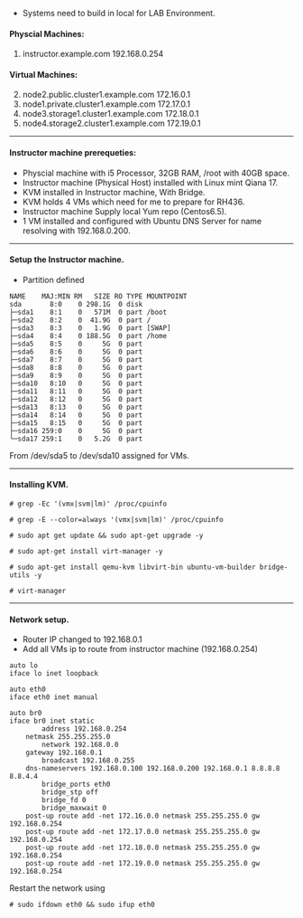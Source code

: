 * Systems need to build in local for LAB Environment.

#### Physcial Machines:

1. instructor.example.com               192.168.0.254

#### Virtual Machines:

2. node2.public.cluster1.example.com	172.16.0.1
3. node1.private.cluster1.example.com	172.17.0.1
4. node3.storage1.cluster1.example.com	172.18.0.1
5. node4.storage2.cluster1.example.com	172.19.0.1

---------------------------------------------------------

#### Instructor machine prerequeties:

* Physcial machine with i5 Processor, 32GB RAM, /root with 40GB space.
* Instructor machine (Physical Host) installed with Linux mint Qiana 17.
* KVM installed in Instructor machine, With Bridge.
* KVM holds 4 VMs which need for me to prepare for RH436.
* Instructor machine Supply local Yum repo (Centos6.5).
* 1 VM installed and configured with Ubuntu DNS Server for name resolving with 192.168.0.200.

---------------------------------------------------------

#### Setup the Instructor machine.

* Partition defined

```
NAME    MAJ:MIN RM   SIZE RO TYPE MOUNTPOINT
sda       8:0    0 298.1G  0 disk 
├─sda1    8:1    0   571M  0 part /boot
├─sda2    8:2    0  41.9G  0 part /
├─sda3    8:3    0   1.9G  0 part [SWAP]
├─sda4    8:4    0 188.5G  0 part /home
├─sda5    8:5    0     5G  0 part 
├─sda6    8:6    0     5G  0 part 
├─sda7    8:7    0     5G  0 part 
├─sda8    8:8    0     5G  0 part 
├─sda9    8:9    0     5G  0 part 
├─sda10   8:10   0     5G  0 part 
├─sda11   8:11   0     5G  0 part 
├─sda12   8:12   0     5G  0 part 
├─sda13   8:13   0     5G  0 part 
├─sda14   8:14   0     5G  0 part 
├─sda15   8:15   0     5G  0 part 
├─sda16 259:0    0     5G  0 part 
└─sda17 259:1    0   5.2G  0 part
```

From /dev/sda5 to /dev/sda10 assigned for VMs.

---------------------------------------------------------

#### Installing KVM.

```
# grep -Ec '(vmx|svm|lm)' /proc/cpuinfo

# grep -E --color=always '(vmx|svm|lm)' /proc/cpuinfo

# sudo apt get update && sudo apt-get upgrade -y 

# sudo apt-get install virt-manager -y

# sudo apt-get install qemu-kvm libvirt-bin ubuntu-vm-builder bridge-utils -y

# virt-manager
```

---------------------------------------------------------

#### Network setup.


* Router IP changed to 192.168.0.1
* Add all VMs ip to route from instructor machine (192.168.0.254)

```
auto lo
iface lo inet loopback

auto eth0
iface eth0 inet manual

auto br0
iface br0 inet static
        address 192.168.0.254
	netmask 255.255.255.0
        network 192.168.0.0
	gateway 192.168.0.1
        broadcast 192.168.0.255
	dns-nameservers 192.168.0.100 192.168.0.200 192.168.0.1 8.8.8.8 8.8.4.4
        bridge_ports eth0
        bridge_stp off
        bridge_fd 0
        bridge_maxwait 0
	post-up route add -net 172.16.0.0 netmask 255.255.255.0 gw 192.168.0.254
	post-up route add -net 172.17.0.0 netmask 255.255.255.0 gw 192.168.0.254
	post-up route add -net 172.18.0.0 netmask 255.255.255.0 gw 192.168.0.254
	post-up route add -net 172.19.0.0 netmask 255.255.255.0 gw 192.168.0.254
```


Restart the network using 


```
# sudo ifdown eth0 && sudo ifup eth0
```

